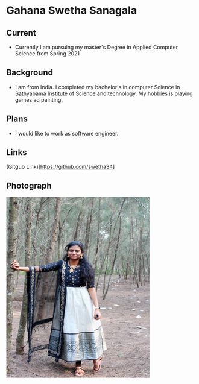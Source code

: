 # Gahana Swetha Sanagala

 ## Current
 - Currently I am pursuing my master's Degree in Applied Computer Science from Spring 2021
 
 ## Background 
  - I am from India. I completed my bachelor's in computer Science in Sathyabama Institute of Science and technology. My hobbies is playing games ad painting.

 ## Plans
  - I would like to work as software engineer.

 ## Links
 (Gitgub Link)[https://github.com/swetha34]
 
 ## Photograph
 <img src="/images/image.jpeg" width="380" height="480">

